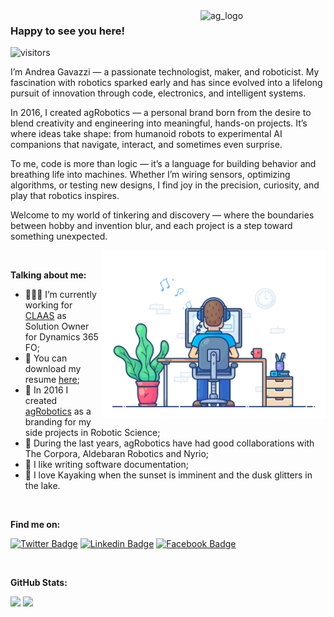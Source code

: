 <img align="right" src="https://github.com/andreagavazzi/ag_perception/blob/main/assets/ag_logo.jpg" alt="ag_logo" width="200"/>  

### Happy to see you here! &nbsp;
![visitors](https://visitor-badge.laobi.icu/badge?page_id=https://github.com/andreagavazzi)

I’m Andrea Gavazzi — a passionate technologist, maker, and roboticist. My fascination with robotics sparked early and has since evolved into a lifelong pursuit of innovation through code, electronics, and intelligent systems.

In 2016, I created agRobotics — a personal brand born from the desire to blend creativity and engineering into meaningful, hands-on projects. It’s where ideas take shape: from humanoid robots to experimental AI companions that navigate, interact, and sometimes even surprise.

To me, code is more than logic — it’s a language for building behavior and breathing life into machines. Whether I’m wiring sensors, optimizing algorithms, or testing new designs, I find joy in the precision, curiosity, and play that robotics inspires.

Welcome to my world of tinkering and discovery — where the boundaries between hobby and invention blur, and each project is a step toward something unexpected.

<img align="right" alt="GIF" src="https://github.com/andreagavazzi/andreagavazzi/blob/main/02.gif?raw=true" width="358" height="268" />
  
</br>

**Talking about me:**

- 👨🏻‍💻 I’m currently working for [CLAAS](https://www.claas.it) as Solution Owner for Dynamics 365 FO;
- 📝 You can download my resume [here](https://github.com/andreagavazzi/Curriculum/blob/main/AndreaGavazzi_CV_IT.pdf);
- 🚀 In 2016 I created [agRobotics]() as a branding for my side projects in Robotic Science;
- 🤝 During the last years, agRobotics have had good collaborations with The Corpora, Aldebaran Robotics and Nyrio;
- 📝 I like writing software documentation;
- 🚣 I love Kayaking when the sunset is imminent and the dusk glitters in the lake.

</br>

**Find me on:**

[![Twitter Badge](https://img.shields.io/badge/-Twitter-00acee?style=flat-square&logo=Twitter&logoColor=white)](https://twitter.com/andreagavazzi)
[![Linkedin Badge](https://img.shields.io/badge/-LinkedIn-0e76a8?style=flat-square&logo=Linkedin&logoColor=white)](https://linkedin.com/in/andreagavazzi)
[![Facebook Badge](https://img.shields.io/badge/-Facebook-0088cc?style=flat-square&logo=FAcebook&logoColor=white)](https://www.facebook.com/andrea.gavazzi.3)


</br>

**GitHub Stats:**

<p>
  <img height="180em" src="https://github-readme-stats.vercel.app/api?username=andreagavazzi&show_icons=true&hide_border=true&&count_private=true=true" />
   <img height="180em" src="https://github-readme-stats.vercel.app/api/top-langs/?username=andreagavazzi&exclude_repo=KNN-Image-Classification&show_icons=true&hide_border=true&layout=compact&langs_count=8"/>
</p>
